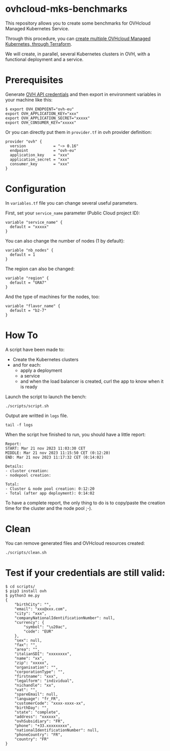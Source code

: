 # ovhcloud-mks-benchmarks

This repository allows you to create some benchmarks for OVHcloud Managed Kubernetes Service.

Through this procedure, you can [create multiple OVHcloud Managed Kubernetes, through Terraform](https://docs.ovh.com/gb/en/kubernetes/creating-a-cluster-through-terraform/).

We will create, in parallel, several Kubernetes clusters in OVH, with a functional deployment and a service.

# Prerequisites

Generate [OVH API credentials](https://api.ovh.com/createToken/?GET=/*&POST=/*&PUT=/*&DELETE=/*) and then export in environment variables in your machine like this:

```
$ export OVH_ENDPOINT="ovh-eu"
export OVH_APPLICATION_KEY="xxx"
export OVH_APPLICATION_SECRET="xxxxx"
export OVH_CONSUMER_KEY="xxxxx"
```

Or you can directly put them in `provider.tf` in ovh provider definition:

```
provider "ovh" {
  version            = "~> 0.16"
  endpoint           = "ovh-eu"
  application_key    = "xxx"
  application_secret = "xxx"
  consumer_key       = "xxx"
}
```

# Configuration

In `variables.tf` file you can change several useful parameters.

First, set your `service_name` parameter (Public Cloud project ID):

```
variable "service_name" {
  default = "xxxxx"
}
```

You can also change the number of nodes (1 by default):

```
variable "nb_nodes" {
  default = 1
}
```

The region can also be changed:

```
variable "region" {
  default = "GRA7"
}
```

And the type of machines for the nodes, too:

```
variable "flavor_name" {
  default = "b2-7"
}
```

# How To

A script have been made to:
- Create the Kubernetes clusters
- and for each:
    - apply a deployment
    - a service
    - and when the load balancer is created, curl the app to know when it is ready

Launch the script to launch the bench:

```
./scripts/script.sh
```

Output are writted in `logs` file.

```
tail -f logs
```

When the script hve finished to run, you should have a little report:

```
Report:
START: Mar 21 nov 2023 11:03:30 CET
MIDDLE: Mar 21 nov 2023 11:15:50 CET (0:12:20)
END: Mar 21 nov 2023 11:17:32 CET (0:14:02)

Details:
- cluster creation:
- nodepool creation:

Total:
- Cluster & node pool creation: 0:12:20
- Total (after app deployment): 0:14:02
```

To have a complete report, the only thing to do is to copy/paste the creation time for the cluster and the node pool ;-).

# Clean

You can remove generated files and OVHcloud resources created:

```
./scripts/clean.sh
```

# Test if your credentials are still valid:

```
$ cd scripts/
$ pip3 install ovh 
$ python3 me.py
{
    "birthCity": "",
    "email": "xxx@xxx.com",
    "city": "xxx",
    "companyNationalIdentificationNumber": null,
    "currency": {
        "symbol": "\u20ac",
        "code": "EUR"
    },
    "sex": null,
    "fax": "",
    "area": "",
    "italianSDI": "xxxxxxxx",
    "name": "xx",
    "zip": "xxxxx",
    "organisation": "",
    "corporationType": "",
    "firstname": "xxx",
    "legalform": "individual",
    "nichandle": "xx",
    "vat": "",
    "spareEmail": null,
    "language": "fr_FR",
    "customerCode": "xxxx-xxxx-xx",
    "birthDay": "",
    "state": "complete",
    "address": "xxxxxx",
    "ovhSubsidiary": "FR",
    "phone": "+33.xxxxxxxxx",
    "nationalIdentificationNumber": null,
    "phoneCountry": "FR",
    "country": "FR"
}
```

